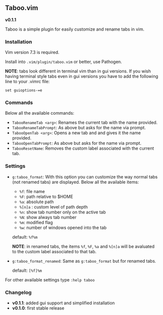 ## Taboo.vim

**v0.1.1**

Taboo is a simple plugin for easily customize and rename tabs in vim.


### Installation

Vim version 7.3 is required.

Install into `.vim/plugin/taboo.vim` or better, use Pathogen.

**NOTE**: tabs look different in terminal vim than in gui versions. If you wish
having terminal style tabs even in gui versions you have to add the following
line to your .vimrc file:  

```
set guioptions-=e
```


### Commands

Below all the available commands:

* `TabooRenameTab <arg>`: Renames the current tab with the name provided.
* `TabooRenameTabPrompt`: As above but asks for the name via prompt. 
* `TabooOpenTab <arg>`: Opens a new tab and and gives it the name provided. 
* `TabooOpenTabPrompt`: As above but asks for the name via prompt.
* `TabooResetName`: Removes the custom label associated with the current tab.


### Settings

* `g:taboo_format`: With this option you can customize the way normal tabs (not
  renamed tabs) are displayed. Below all the available items: 

    - `%f`: file name
    - `%F`: path relative to $HOME
    - `%a`: absolute path
    - `%[n]a` : custom level of path depth
    - `%n`: show tab number only on the active tab
    - `%N`: show always tab number
    - `%m`: modified flag
    - `%w`: number of windows opened into the tab

    default: `%f%m` 

    **NOTE**: in renamed tabs, the items `%f`, `%F`, `%a` and `%[n]a` will be avaluated to the custom label associated to that tab.

* `g:taboo_format_renamed`: Same as `g:taboo_format` but for renamed tabs.

    default: `[%f]%m` 

For other available settings type `:help taboo`


### Changelog

* **v0.1.1**: added gui support and simplified installation
* **v0.1.0**: first stable release
